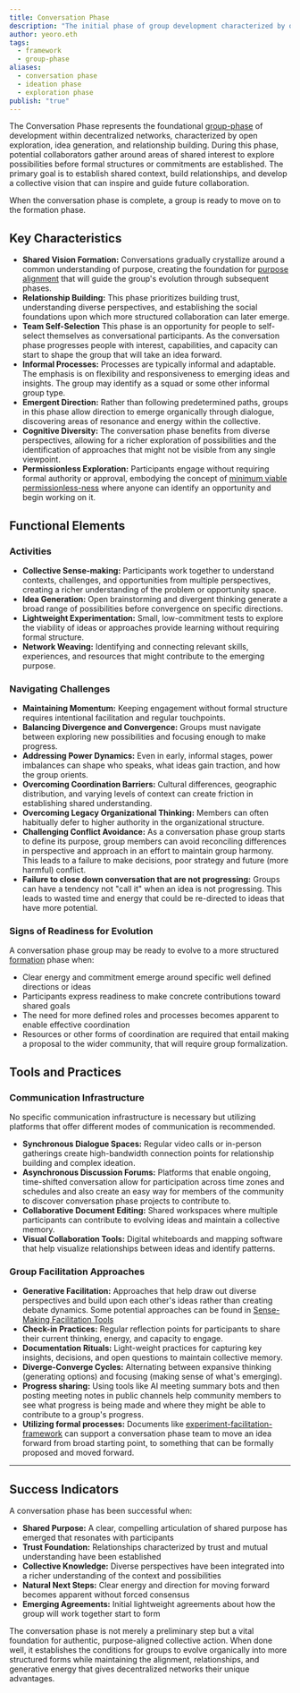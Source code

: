 ```yaml
---
title: Conversation Phase
description: "The initial phase of group development characterized by open exploration, relationship building, and vision formation that establishes the foundation for emergent collective action."
author: yeoro.eth
tags:
  - framework
  - group-phase
aliases:
  - conversation phase
  - ideation phase
  - exploration phase
publish: "true"
---
```


The Conversation Phase represents the foundational [group-phase](notes/dao-primitives/framework/group-phase/group-phase.md) of development within decentralized networks, characterized by open exploration, idea generation, and relationship building. During this phase, potential collaborators gather around areas of shared interest to explore possibilities before formal structures or commitments are established. The primary goal is to establish shared context, build relationships, and develop a collective vision that can inspire and guide future collaboration.

When the conversation phase is complete, a group is ready to move on to the formation phase.


## Key Characteristics


* **Shared Vision Formation:** Conversations gradually crystallize around a common understanding of purpose, creating the foundation for [purpose alignment](tags/purpose.md) that will guide the group's evolution through subsequent phases.
* **Relationship Building:** This phase prioritizes building trust, understanding diverse perspectives, and establishing the social foundations upon which more structured collaboration can later emerge. 
* **Team Self-Selection** This phase is an opportunity for people to self-select themselves as conversational participants. As the conversation phase progresses people with interest, capabilities, and capacity can start to shape the group that will take an idea forward. 
* **Informal Processes:** Processes are typically informal and adaptable. The emphasis is on flexibility and responsiveness to emerging ideas and insights. The group may identify as a squad or some other informal group type. 
* **Emergent Direction:** Rather than following predetermined paths, groups in this phase allow direction to emerge organically through dialogue, discovering areas of resonance and energy within the collective.
* **Cognitive Diversity:** The conversation phase benefits from diverse perspectives, allowing for a richer exploration of possibilities and the identification of approaches that might not be visible from any single viewpoint.
* **Permissionless Exploration:** Participants engage without requiring formal authority or approval, embodying the concept of [minimum viable permissionless-ness](Minimum%20Viable%20Permissionless-ness.md) where anyone can identify an opportunity and begin working on it.


## Functional Elements

### Activities

- **Collective Sense-making:** Participants work together to understand contexts, challenges, and opportunities from multiple perspectives, creating a richer understanding of the problem or opportunity space.
- **Idea Generation:** Open brainstorming and divergent thinking generate a broad range of possibilities before convergence on specific directions.
- **Lightweight Experimentation:** Small, low-commitment tests to explore the viability of ideas or approaches provide learning without requiring formal structure.
- **Network Weaving:** Identifying and connecting relevant skills, experiences, and resources that might contribute to the emerging purpose.


### Navigating Challenges

- **Maintaining Momentum:** Keeping engagement without formal structure requires intentional facilitation and regular touchpoints.
- **Balancing Divergence and Convergence:** Groups must navigate between exploring new possibilities and focusing enough to make progress.
- **Addressing Power Dynamics:** Even in early, informal stages, power imbalances can shape who speaks, what ideas gain traction, and how the group orients.
- **Overcoming Coordination Barriers:** Cultural differences, geographic distribution, and varying levels of context can create friction in establishing shared understanding.
- **Overcoming Legacy Organizational Thinking:** Members can often habitually defer to higher authority in the organizational structure. 
- **Challenging Conflict Avoidance:** As a conversation phase group starts to define its purpose, group members can avoid reconciling differences in perspective and approach in an effort to maintain group harmony. This leads to a failure to make decisions, poor strategy and future (more harmful) conflict.  
- **Failure to close down conversation that are not progressing:** Groups can have a tendency not "call it" when an idea is not progressing. This leads to wasted time and energy that could be re-directed to ideas that have more potential.  

### Signs of Readiness for Evolution

A conversation phase group may be ready to evolve to a more structured [formation](notes/dao-primitives/framework%201/group-phase/formation.md) phase when:

- Clear energy and commitment emerge around specific well defined directions or ideas
- Participants express readiness to make concrete contributions toward shared goals
- The need for more defined roles and processes becomes apparent to enable effective coordination
- Resources or other forms of coordination are required that entail making a proposal to the wider community, that will require group formalization. 

## Tools and Practices

### Communication Infrastructure

No specific communication infrastructure is necessary but utilizing platforms that offer different modes of communication is recommended. 

- **Synchronous Dialogue Spaces:** Regular video calls or in-person gatherings create high-bandwidth connection points for relationship building and complex ideation.
- **Asynchronous Discussion Forums:** Platforms that enable ongoing, time-shifted conversation allow for participation across time zones and schedules and also create an easy way for members of the community to discover conversation phase projects to contribute to.  
- **Collaborative Document Editing:** Shared workspaces where multiple participants can contribute to evolving ideas and maintain a collective memory.
- **Visual Collaboration Tools:** Digital whiteboards and mapping software that help visualize relationships between ideas and identify patterns.

### Group Facilitation Approaches

- **Generative Facilitation:** Approaches that help draw out diverse perspectives and build upon each other's ideas rather than creating debate dynamics. Some potential approaches can be found in [Sense-Making Facilitation Tools](notes/dao-primitives/implementation/guides/sense-making-facilitation-tools.md)
- **Check-in Practices:** Regular reflection points for participants to share their current thinking, energy, and capacity to engage.
- **Documentation Rituals:** Light-weight practices for capturing key insights, decisions, and open questions to maintain collective memory.
- **Diverge-Converge Cycles:** Alternating between expansive thinking (generating options) and focusing (making sense of what's emerging).
- **Progress sharing:** Using tools like AI meeting summary bots and then posting meeting notes in public channels help community members to see what progress is being made and where they might be able to contribute to a group's progress.  
- **Utilizing formal processes:** Documents like [experiment-facilitation-framework](notes/dao-primitives/implementation/guides/experiment-facilitation-framework.md) can support a conversation phase team to move an idea forward from broad starting point, to something that can be formally proposed and moved forward. 



---


## Success Indicators

A conversation phase has been successful when:

- **Shared Purpose:** A clear, compelling articulation of shared purpose has emerged that resonates with participants
- **Trust Foundation:** Relationships characterized by trust and mutual understanding have been established
- **Collective Knowledge:** Diverse perspectives have been integrated into a richer understanding of the context and possibilities
- **Natural Next Steps:** Clear energy and direction for moving forward becomes apparent without forced consensus
- **Emerging Agreements:** Initial lightweight agreements about how the group will work together start to form

The conversation phase is not merely a preliminary step but a vital foundation for authentic, purpose-aligned collective action. When done well, it establishes the conditions for groups to evolve organically into more structured forms while maintaining the alignment, relationships, and generative energy that gives decentralized networks their unique advantages.